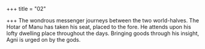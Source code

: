 +++
title = "02"

+++
The wondrous messenger journeys between the two world-halves. The  Hotar of Manu has taken his seat, placed to the fore.
He attends upon his lofty dwelling place throughout the days. Bringing  goods through his insight, Agni is urged on by the gods.